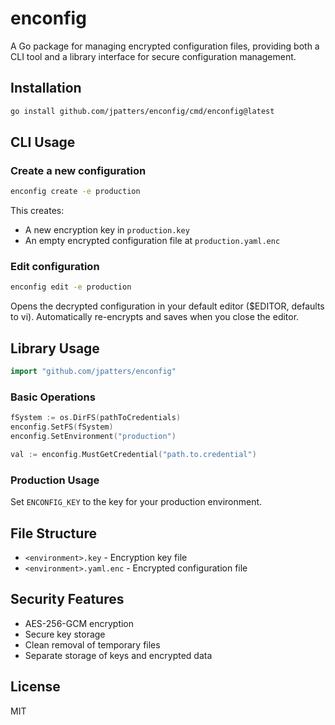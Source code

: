 # enconfig

A Go package for managing encrypted configuration files, providing both a CLI tool and a library interface for secure configuration management.

## Installation

```bash
go install github.com/jpatters/enconfig/cmd/enconfig@latest
```

## CLI Usage

### Create a new configuration

```bash
enconfig create -e production
```

This creates:
- A new encryption key in `production.key`
- An empty encrypted configuration file at `production.yaml.enc`

### Edit configuration

```bash
enconfig edit -e production
```

Opens the decrypted configuration in your default editor ($EDITOR, defaults to vi).
Automatically re-encrypts and saves when you close the editor.

## Library Usage

```go
import "github.com/jpatters/enconfig"
```

### Basic Operations

```go
fSystem := os.DirFS(pathToCredentials)
enconfig.SetFS(fSystem)
enconfig.SetEnvironment("production")

val := enconfig.MustGetCredential("path.to.credential")
```

### Production Usage

Set `ENCONFIG_KEY` to the key for your production environment.

## File Structure

- `<environment>.key` - Encryption key file
- `<environment>.yaml.enc` - Encrypted configuration file

## Security Features

- AES-256-GCM encryption
- Secure key storage
- Clean removal of temporary files
- Separate storage of keys and encrypted data

## License

MIT
